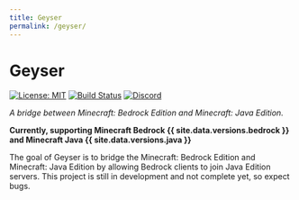 ```yaml
---
title: Geyser
permalink: /geyser/
---
```


# Geyser
[![License: MIT](https://img.shields.io/badge/license-MIT-blue.svg?label=License)](LICENSE)
[![Build Status](https://github.com/GeyserMC/Geyser/actions/workflows/build.yml/badge.svg)](https://github.com/GeyserMC/Geyser/actions/workflows/build.yml)
[![Discord](https://img.shields.io/discord/613163671870242838?color=cornflowerblue&label=Discord&logo=Discord&logoColor=white)](https://discord.geysermc.org)

_A bridge between Minecraft: Bedrock Edition and Minecraft: Java Edition._

**Currently, supporting Minecraft Bedrock {{ site.data.versions.bedrock }} and Minecraft Java {{ site.data.versions.java }}**

The goal of Geyser is to bridge the Minecraft: Bedrock Edition and Minecraft: Java Edition by allowing Bedrock clients to join Java Edition servers. This project is still in development and not complete yet, so expect bugs.
